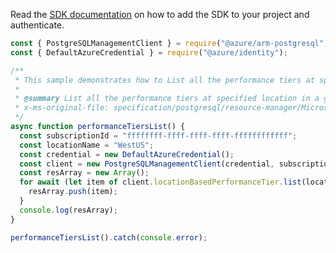 Read the [SDK documentation](https://github.com/Azure/azure-sdk-for-js/blob/%40azure%2Farm-postgresql_6.0.1/sdk/postgresql/arm-postgresql/README.md) on how to add the SDK to your project and authenticate.

```javascript
const { PostgreSQLManagementClient } = require("@azure/arm-postgresql");
const { DefaultAzureCredential } = require("@azure/identity");

/**
 * This sample demonstrates how to List all the performance tiers at specified location in a given subscription.
 *
 * @summary List all the performance tiers at specified location in a given subscription.
 * x-ms-original-file: specification/postgresql/resource-manager/Microsoft.DBforPostgreSQL/stable/2017-12-01/examples/PerformanceTiersListByLocation.json
 */
async function performanceTiersList() {
  const subscriptionId = "ffffffff-ffff-ffff-ffff-ffffffffffff";
  const locationName = "WestUS";
  const credential = new DefaultAzureCredential();
  const client = new PostgreSQLManagementClient(credential, subscriptionId);
  const resArray = new Array();
  for await (let item of client.locationBasedPerformanceTier.list(locationName)) {
    resArray.push(item);
  }
  console.log(resArray);
}

performanceTiersList().catch(console.error);
```
